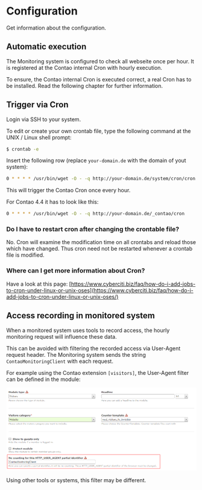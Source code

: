 # Configuration

Get information about the configuration.

## Automatic execution

The Monitoring system is configured to check all webseite once per hour. It is registered at the Contao internal Cron with hourly execution.

To ensure, the Contao internal Cron is executed correct, a real Cron has to be installed. Read the following chapter for further information.

## Trigger via Cron

Login via SSH to your system.

To edit or create your own crontab file, type the following command at the UNIX / Linux shell prompt:

```bash
$ crontab -e
```

Insert the following row \(replace `your-domain.de` with the domain of yout system\):

```bash
0 * * * * /usr/bin/wget -O - -q http://your-domain.de/system/cron/cron.php
```

This will trigger the Contao Cron once every hour.

For Contao 4.4 it has to look like this:

```bash
0 * * * * /usr/bin/wget -O - -q http://your-domain.de/_contao/cron
```

### Do I have to restart cron after changing the crontable file?

No. Cron will examine the modification time on all crontabs and reload those which have changed. Thus cron need not be restarted whenever a crontab file is modified.

### Where can I get more information about Cron?

Have a look at this page: [https://www.cyberciti.biz/faq/how-do-i-add-jobs-to-cron-under-linux-or-unix-oses](https://www.cyberciti.biz/faq/how-do-i-add-jobs-to-cron-under-linux-or-unix-oses/)

## Access recording in monitored system 

When a monitored system uses tools to record access, the hourly monitoring request will influence these data.

This can be avoided with filtering the recorded access via User-Agent request header. The Monitoring system sends the string `ContaoMonitoringClient` with each request.

For example using the Contao extension `[visitors]`, the User-Agent filter can be defined in the module:

![Screenshot Module configuration of visitors](screenshot_user_agent_for_visitors.png)

Using other tools or systems, this filter may be different.